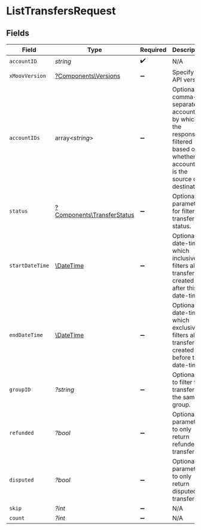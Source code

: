 # ListTransfersRequest


## Fields

| Field                                                                                                                                 | Type                                                                                                                                  | Required                                                                                                                              | Description                                                                                                                           | Example                                                                                                                               |
| ------------------------------------------------------------------------------------------------------------------------------------- | ------------------------------------------------------------------------------------------------------------------------------------- | ------------------------------------------------------------------------------------------------------------------------------------- | ------------------------------------------------------------------------------------------------------------------------------------- | ------------------------------------------------------------------------------------------------------------------------------------- |
| `accountID`                                                                                                                           | *string*                                                                                                                              | :heavy_check_mark:                                                                                                                    | N/A                                                                                                                                   |                                                                                                                                       |
| `xMoovVersion`                                                                                                                        | [?Components\Versions](../../Models/Components/Versions.md)                                                                           | :heavy_minus_sign:                                                                                                                    | Specify an API version.                                                                                                               |                                                                                                                                       |
| `accountIDs`                                                                                                                          | array<*string*>                                                                                                                       | :heavy_minus_sign:                                                                                                                    | Optional, comma-separated account IDs by which the response is filtered based on whether the account ID is the source or destination. |                                                                                                                                       |
| `status`                                                                                                                              | [?Components\TransferStatus](../../Models/Components/TransferStatus.md)                                                               | :heavy_minus_sign:                                                                                                                    | Optional parameter for filtering transfers by status.                                                                                 |                                                                                                                                       |
| `startDateTime`                                                                                                                       | [\DateTime](https://www.php.net/manual/en/class.datetime.php)                                                                         | :heavy_minus_sign:                                                                                                                    | Optional date-time which inclusively filters all transfers created after this date-time.                                              |                                                                                                                                       |
| `endDateTime`                                                                                                                         | [\DateTime](https://www.php.net/manual/en/class.datetime.php)                                                                         | :heavy_minus_sign:                                                                                                                    | Optional date-time which exclusively filters all transfers created before this date-time.                                             |                                                                                                                                       |
| `groupID`                                                                                                                             | *?string*                                                                                                                             | :heavy_minus_sign:                                                                                                                    | Optional ID to filter for transfers in the same group.                                                                                |                                                                                                                                       |
| `refunded`                                                                                                                            | *?bool*                                                                                                                               | :heavy_minus_sign:                                                                                                                    | Optional parameter to only return refunded transfers.                                                                                 |                                                                                                                                       |
| `disputed`                                                                                                                            | *?bool*                                                                                                                               | :heavy_minus_sign:                                                                                                                    | Optional parameter to only return disputed transfers.                                                                                 |                                                                                                                                       |
| `skip`                                                                                                                                | *?int*                                                                                                                                | :heavy_minus_sign:                                                                                                                    | N/A                                                                                                                                   | 60                                                                                                                                    |
| `count`                                                                                                                               | *?int*                                                                                                                                | :heavy_minus_sign:                                                                                                                    | N/A                                                                                                                                   | 20                                                                                                                                    |